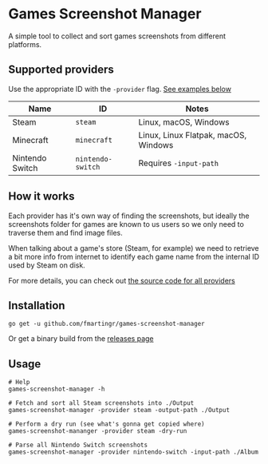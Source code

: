 # Games Screenshot Manager

A simple tool to collect and sort games screenshots from different platforms.

## Supported providers

Use the appropriate ID with the `-provider` flag. [See examples below](#Usage)

| Name | ID | Notes |
| --- | --- | --- |
| Steam | `steam` | Linux, macOS, Windows
| Minecraft | `minecraft` | Linux, Linux Flatpak, macOS, Windows
| Nintendo Switch | `nintendo-switch` | Requires `-input-path` |

## How it works

Each provider has it's own way of finding the screenshots, but ideally the screenshots folder for games are known to us users so we only need to traverse them and find image files.

When talking about a game's store (Steam, for example) we need to retrieve a bit more info from internet to identify each game name from the internal ID used by Steam on disk.

For more details, you can check out [the source code for all providers](https://github.com/fmartingr/games-screenshot-manager/tree/master/pkg/providers)

## Installation

```
go get -u github.com/fmartingr/games-screenshot-manager
```

Or get a binary build from the [releases page](https://github.com/fmartingr/games-screenshot-manager/releases)

## Usage

```
# Help
games-screenshot-manager -h

# Fetch and sort all Steam screenshots into ./Output
games-screenshot-manager -provider steam -output-path ./Output

# Perform a dry run (see what's gonna get copied where)
games-screenshot-mananger -provider steam -dry-run

# Parse all Nintendo Switch screenshots
games-screenshot-manager -provider nintendo-switch -input-path ./Album
```
